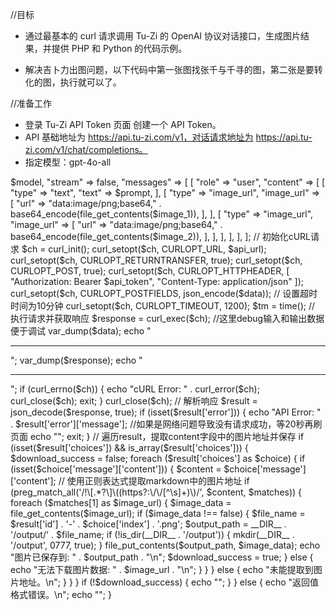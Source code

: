 //目标
* 通过最基本的 curl 请求调用 Tu-Zi 的 OpenAI 协议对话接口，生成图片结果，并提供 PHP 和 Python 的代码示例。

* 解决吉卜力出图问题，以下代码中第一张图找张千与千寻的图，第二张是要转化的图，执行就可以了。

//准备工作
* 登录 Tu-Zi API Token 页面 创建一个 API Token。
* API 基础地址为 https://api.tu-zi.com/v1，对话请求地址为 https://api.tu-zi.com/v1/chat/completions。
* 指定模型：gpt-4o-all


<?php
/*
* 这个脚本用于调用GPT-4o-all及相关模型，提交提示词和2张图片，并返回结果
* 请确保你已经安装了PHP的cURL扩展
* 请替换$api_token为你自己的API密钥
* 请确保output目录存在或可写入
* 放到web服务器里，浏览器打开地址，只要不成功，就会等20秒刷到出来为止
*/
//提示词和输入图片，图片请放到和脚本同一目录
$prompt = "请参照第一张图片的风格，重绘第二张图片，输出比例按照第二张图片";
$image_1 = "ff945c73-86df-461f-a858-fcb08a7f9939.png";
$image_2 = "9c8b2b03-9c40-4fdd-9585-7b39ba3c28b0.png";

//可以通过http接收外部模型指定，默认是gpt-4o-all
$model = isset($_GET['model']) ? $_GET['model'] : "gpt-4o-all";
// 这个不用改
$api_url = "https://api.tu-zi.com/v1/chat/completions";
// 这个请到 https://api.tu-zi.com/token 自己创建
$api_token = "sk-xxxxxxxxxxxxxxxxxxxxxxxxxxxxxxxxxxxxxxxxxxxxxxxx";

// 准备请求数据
$data = [
    "model" => $model,
    "stream" => false,
    "messages" => [
        [
            "role" => "user",
            "content" => [
                [
                    "type" => "text",
                    "text" => $prompt,
                ],
                [
                    "type" => "image_url",
                    "image_url" => [
                        "url" => "data:image/png;base64," . base64_encode(file_get_contents($image_1)),
                    ],
                ],
                [
                    "type" => "image_url",
                    "image_url" => [
                        "url" => "data:image/png;base64," . base64_encode(file_get_contents($image_2)),
                    ],
                ],
            ],
        ],
    ],
];

// 初始化cURL请求
$ch = curl_init();
curl_setopt($ch, CURLOPT_URL, $api_url);
curl_setopt($ch, CURLOPT_RETURNTRANSFER, true);
curl_setopt($ch, CURLOPT_POST, true);
curl_setopt($ch, CURLOPT_HTTPHEADER, [
    "Authorization: Bearer $api_token",
    "Content-Type: application/json"
]);
curl_setopt($ch, CURLOPT_POSTFIELDS, json_encode($data));

// 设置超时时间为10分钟
curl_setopt($ch, CURLOPT_TIMEOUT, 1200);

$tm = time();
// 执行请求并获取响应
$response = curl_exec($ch);
//这里debug输入和输出数据便于调试
var_dump($data);
echo "<hr/>";
var_dump($response);
echo "<hr/>";


if (curl_errno($ch)) {
    echo "cURL Error: " . curl_error($ch);
    curl_close($ch);
    exit;
}
curl_close($ch);

// 解析响应
$result = json_decode($response, true);
if (isset($result['error'])) {
    echo "API Error: " . $result['error']['message'];
    //如果是网络问题导致没有请求成功，等20秒再刷页面
    echo "<script>
        setTimeout(function() {
            location.reload();
        }, 20000);
    </script>";
    exit;
}

// 遍历result，提取content字段中的图片地址并保存
if (isset($result['choices']) && is_array($result['choices'])) {
    $download_success = false;
    foreach ($result['choices'] as $choice) {
        if (isset($choice['message']['content'])) {
            $content = $choice['message']['content'];
            // 使用正则表达式提取markdown中的图片地址
            if (preg_match_all('/!\[.*?\]\((https?:\/\/[^\s]+)\)/', $content, $matches)) {
                foreach ($matches[1] as $image_url) {
                    $image_data = file_get_contents($image_url);
                    if ($image_data !== false) {
                        $file_name = $result['id'] . '-' . $choice['index'] . '.png';
                        $output_path = __DIR__ . '/output/' . $file_name;
                        if (!is_dir(__DIR__ . '/output')) {
                            mkdir(__DIR__ . '/output', 0777, true);
                        }
                        file_put_contents($output_path, $image_data);
                        echo "图片已保存到: " . $output_path . "\n";
                        $download_success = true;
                    } else {
                        echo "无法下载图片数据: " . $image_url . "\n";
                    }
                }
            } else {
                echo "未能提取到图片地址。\n";
            }
        }
    }
    if (!$download_success) {
        echo "<script>
            setTimeout(function() {
                location.reload();
            }, 20000);
        </script>";
    }
} else {
    echo "返回值格式错误。\n";
    echo "<script>
        setTimeout(function() {
            location.reload();
        }, 20000);
    </script>";
}